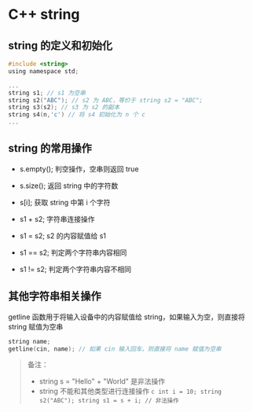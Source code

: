 # C++ string

## string 的定义和初始化

```c
#include <string>
using namespace std;

...
string s1; // s1 为空串
string s2("ABC"); // s2 为 ABC，等价于 string s2 = "ABC";
string s3(s2); // s3 为 s2 的副本
string s4(n,'c') // 将 s4 初始化为 n 个 c
...
```

## string 的常用操作

- s.empty(); 判空操作，空串则返回 true

- s.size(); 返回 string 中的字符数

- s[i]; 获取 string 中第 i 个字符

- s1 + s2; 字符串连接操作

- s1 = s2; s2 的内容赋值给 s1

- s1 == s2; 判定两个字符串内容相同

- s1 != s2; 判定两个字符串内容不相同


## 其他字符串相关操作

getline 函数用于将输入设备中的内容赋值给 string，如果输入为空，则直接将 string 赋值为空串
```c
string name;
getline(cin, name); // 如果 cin 输入回车，则直接将 name 赋值为空串
```

> 备注：
> - string s = "Hello" + "World" 是非法操作
> - string 不能和其他类型进行连接操作
    ```c
    int i = 10;
    string s2("ABC");
    string s1 = s + i; // 非法操作
    ```